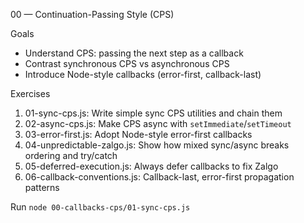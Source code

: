 00 — Continuation-Passing Style (CPS)

Goals
- Understand CPS: passing the next step as a callback
- Contrast synchronous CPS vs asynchronous CPS
- Introduce Node-style callbacks (error-first, callback-last)

Exercises
1. 01-sync-cps.js: Write simple sync CPS utilities and chain them
2. 02-async-cps.js: Make CPS async with `setImmediate`/`setTimeout`
3. 03-error-first.js: Adopt Node-style error-first callbacks
4. 04-unpredictable-zalgo.js: Show how mixed sync/async breaks ordering and try/catch
5. 05-deferred-execution.js: Always defer callbacks to fix Zalgo
6. 06-callback-conventions.js: Callback-last, error-first propagation patterns

Run
`node 00-callbacks-cps/01-sync-cps.js`

